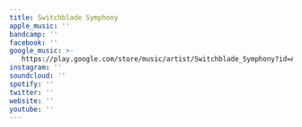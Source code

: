 ```yaml
---
title: Switchblade Symphony
apple_music: ''
bandcamp: ''
facebook: ''
google_music: >-
   https://play.google.com/store/music/artist/Switchblade_Symphony?id=Amabtkgz7o7kcnf4gexoy5i5cga
instagram: ''
soundcloud: ''
spotify: ''
twitter: ''
website: ''
youtube: ''
---
```


